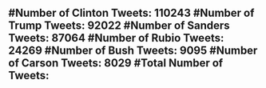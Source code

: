 #Number of Clinton Tweets: 110243
#Number of Trump Tweets: 92022
#Number of Sanders Tweets: 87064
#Number of Rubio Tweets: 24269
#Number of Bush Tweets: 9095
#Number of Carson Tweets: 8029
#Total Number of Tweets:  
---
